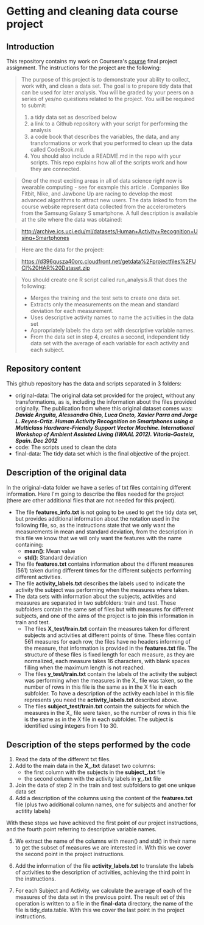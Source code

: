 # Getting and cleaning data course project

## Introduction

This repository contains my work on Coursera's [course](https://www.coursera.org/learn/data-cleaning) final project assignment.
The instructions for the project are the following:

> The purpose of this project is to demonstrate your ability to collect, work with, and clean a data set. The goal is to prepare tidy data that can be used for later analysis. You will be graded by your peers on a series of yes/no questions related to the project.
> You will be required to submit:
> 1. a tidy data set as described below
> 2. a link to a Github repository with your script for performing the analysis
> 3. a code book that describes the variables, the data, and any transformations or work that you performed to clean up the data called CodeBook.md.
> 4. You should also include a README.md in the repo with your scripts. This repo explains how all of the scripts work and how they are connected.

> One of the most exciting areas in all of data science right now is wearable computing - see for example this article . Companies like Fitbit, Nike, and Jawbone Up are racing to develop the most advanced algorithms to attract new users. The data linked to from the course website represent data collected from the accelerometers from the Samsung Galaxy S smartphone. A full description is available at the site where the data was obtained:

> http://archive.ics.uci.edu/ml/datasets/Human+Activity+Recognition+Using+Smartphones

> Here are the data for the project:

> https://d396qusza40orc.cloudfront.net/getdata%2Fprojectfiles%2FUCI%20HAR%20Dataset.zip

> You should create one R script called run_analysis.R that does the following:
> * Merges the training and the test sets to create one data set.
> * Extracts only the measurements on the mean and standard deviation for each measurement.
> * Uses descriptive activity names to name the activities in the data set
> * Appropriately labels the data set with descriptive variable names.
> * From the data set in step 4, creates a second, independent tidy data set with the average of each variable for each activity and each subject.

## Repository content

This github repository has the data and scripts separated in 3 folders:
* original-data: The original data set provided for the project, without any transformations, as is, including the information about the files provided originally. The publication from where this original dataset comes was: **_Davide Anguita, Alessandro Ghio, Luca Oneto, Xavier Parra and Jorge L. Reyes-Ortiz. Human Activity Recognition on Smartphones using a Multiclass Hardware-Friendly Support Vector Machine. International Workshop of Ambient Assisted Living (IWAAL 2012). Vitoria-Gasteiz, Spain. Dec 2012_**
* code: The scripts used to clean the data
* final-data: The tidy data set which is the final objective of the project.

## Description of the original data

In the original-data folder we have a series of txt files containing different information. Here I'm going to describe the files needed for the project (there are other additional files that are not needed for this project).
* The file **features_info.txt** is not going to be used to get the tidy data set, but provides additional information about the notation used in the following file, so, as the instructions state that we only want the measurements in mean and standard deviation, from the description in this file we know that we will only want the features with the name containing:
  * **mean()**: Mean value
  * **std()**: Standard deviation
* The file **features.txt** contains information about the different measures (561) taken during different times for the different subjects performing different activities.
* The file **activity_labels.txt** describes the labels used to indicate the activity the subject was performing when the measures where taken.
* The data sets with information about the subjects, activities and measures are separated in two subfolders: train and test. These subfolders contain the same set of files but with measures for different subjects, and one of the aims of the project is to join this information in train and test.
  * The files **X_test/train.txt** contain the measures taken for different subjects and activities at different points of time. These files contain 561 measures for each row, the files have no headers informing of the measure, that information is provided in the **features.txt** file. The structure of these files is fixed length for each measure, as they are normalized, each measure takes 16 characters, with blank spaces filling when the maximum length is not reached.
  * The files **y_test/train.txt** contain the labels of the activity the subject was performing when the measures in the X_ file was taken, so the number of rows in this file is the same as in the X file in each subfolder. To have a description of the activity each label in this file represents you need the **activity_labels.txt** described above.
  * The files **subject_test/train.txt** contain the subjects for which the measures in the X_ file were taken, so the number of rows in this file is the same as in the X file in each subfolder. The subject is identified using integers from 1 to 30.
  
## Description of the steps performed by the code

1. Read the data of the different txt files.
2. Add to the main data in the **X_.txt** dataset two columns:
    * the first column with the subjects in the **subject_.txt** file
    * the second column with the activity labels in **y_.txt** file
3. Join the data of step 2 in the train and test subfolders to get one unique data set
4. Add a description of the columns using the content of the **features.txt** file (plus two additional column names, one for subjects and another for actitity labels)

With these steps we have achieved the first point of our project instructions, and the fourth point referring to descriptive variable names.

5. We extract the name of the columns with mean() and std() in their name to get the subset of measures we are interested in. With this we cover the second point in the project instructions.

6. Add the information of the file **activity_labels.txt** to translate the labels of activities to the description of activities, achieving the third point in the instructions.

7. For each Subject and Activity, we calculate the average of each of the measures of the data set in the previous point. The result set of this operation is written to a file in the **final-data** directory, the name of the file is tidy_data.table. With this we cover the last point in the project instructions.